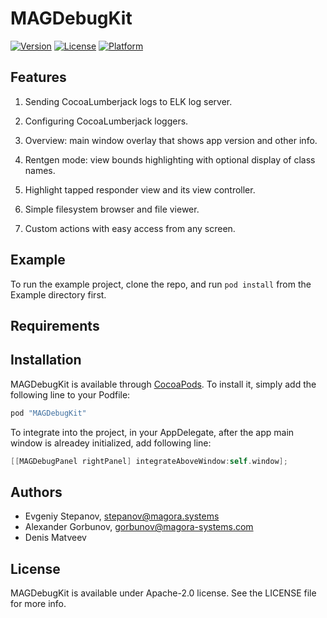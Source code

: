 # MAGDebugKit

[![Version](https://img.shields.io/cocoapods/v/MAGDebugKit.svg?style=flat)](http://cocoapods.org/pods/MAGDebugKit)
[![License](https://img.shields.io/cocoapods/l/MAGDebugKit.svg?style=flat)](http://cocoapods.org/pods/MAGDebugKit)
[![Platform](https://img.shields.io/cocoapods/p/MAGDebugKit.svg?style=flat)](http://cocoapods.org/pods/MAGDebugKit)

## Features

1. Sending CocoaLumberjack logs to ELK log server.

2. Configuring CocoaLumberjack loggers.

3. Overview: main window overlay that shows app version and other info.

4. Rentgen mode: view bounds highlighting with optional display of class names.

5. Highlight tapped responder view and its view controller.

6. Simple filesystem browser and file viewer.

7. Custom actions with easy access from any screen.

## Example

To run the example project, clone the repo, and run `pod install` from the Example directory first.

## Requirements

## Installation

MAGDebugKit is available through [CocoaPods](http://cocoapods.org). To install
it, simply add the following line to your Podfile:

```ruby
pod "MAGDebugKit"
```

To integrate into the project, in your AppDelegate, after the app main window is alreadey initialized, add following line:

```objectivec
[[MAGDebugPanel rightPanel] integrateAboveWindow:self.window];
```

## Authors

* Evgeniy Stepanov, stepanov@magora.systems
* Alexander Gorbunov, gorbunov@magora-systems.com  
* Denis Matveev

## License

MAGDebugKit is available under Apache-2.0 license. See the LICENSE file for more info.
